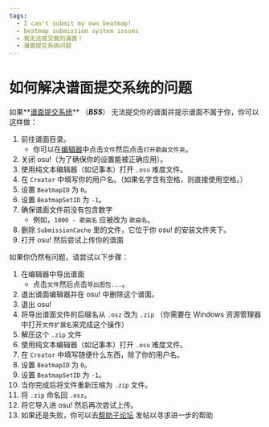 ```yaml
---
tags:
  - I can't submit my own beatmap!
  - beatmap submission system issues
  - 我无法提交我的谱面！
  - 谱面提交系统问题
---
```


# 如何解决谱面提交系统的问题

如果**[谱面提交系统](/wiki/Submission)** （***BSS***） 无法提交你的谱面并提示谱面不属于你，你可以这样做：

1. 前往谱面目录。
   - 你可以在[编辑器](/wiki/Client/Beatmap_editor)中点击`文件`然后点击`打开歌曲文件夹`。
2. 关闭 osu!（为了确保你的设置能被正确应用）。
3. 使用纯文本编辑器（如记事本）打开 `.osu` 难度文件。
4. 在 `Creator` 中填写你的用户名。（如果名字含有空格，则直接使用空格。）
5. 设置 `BeatmapID` 为 `0`。
6. 设置 `BeatmapSetID` 为 `-1`。
7. 确保谱面文件前没有包含数字
   - 例如，`1000 - 歌曲名` 应被改为 `歌曲名`。
8. 删除 `SubmissionCache` 里的文件，它位于你 osu! 的安装文件夹下。
9. 打开 osu! 然后尝试上传你的谱面

如果你仍然有问题，请尝试以下步骤：

1. 在编辑器中导出谱面
   - 点击`文件`然后点击`导出图包...`。
2. 退出谱面编辑器并在 osu! 中删除这个谱面。
3. 退出 osu!
4. 将导出谱面文件的后缀名从 `.osz` 改为 `.zip` （你需要在 Windows 资源管理器中打开`文件扩展名`来完成这个操作）
5. 解压这个 `.zip` 文件
6. 使用纯文本编辑器（如记事本）打开 `.osu` 难度文件。
7. 在 `Creator` 中填写随便什么东西，除了你的用户名。
8. 设置 `BeatmapID` 为 `0`。
9. 设置 `BeatmapSetID` 为 `-1`。
10. 当你完成后将文件重新压缩为 `.zip` 文件。
11. 将 `.zip` 命名回 `.osz`。
12. 将它导入进 osu! 然后再次尝试上传。
13. 如果还是失败，你可以去[帮助子论坛](https://osu.ppy.sh/community/forums/5) 发帖以寻求进一步的帮助

